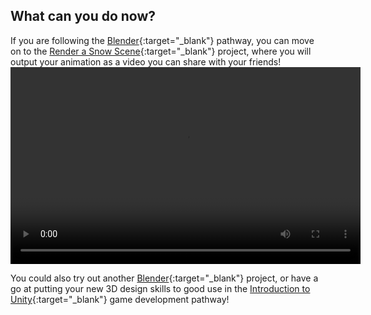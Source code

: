 ## What can you do now?

If you are following the [Blender](https://projects.raspberrypi.org/en/pathways/blender-basics){:target="_blank"} pathway, you can move on to the [Render a Snow Scene](https://projects.raspberrypi.org/en/projects/blender-render-snow-scene/1){:target="_blank"} project, where you will output your animation as a video you can share with your friends!<video width="560" height="315" controls> <source src="resources/snow-scene-rendered.mkv" type="video/mp4"> Your browser does not support WebM video, try FireFox or Chrome </video> 

You could also try out another [Blender](https://projects.raspberrypi.org/en/projects?software%5B%5D=blender){:target="_blank"} project, or have a go at putting your new 3D design skills to good use in the [Introduction to Unity](https://projects.raspberrypi.org/en/pathways/unity-intro){:target="_blank"} game development pathway!